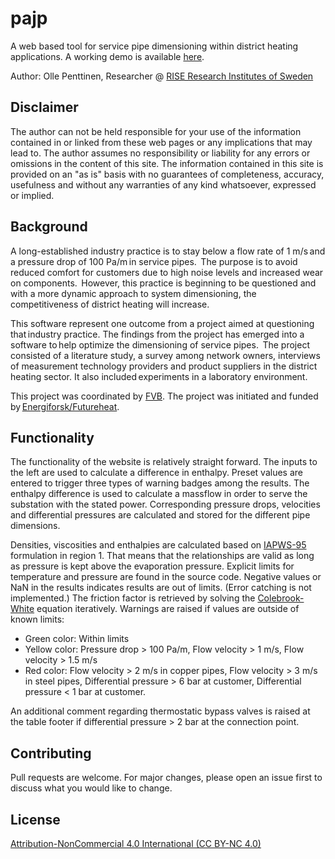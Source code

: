 # pajp
A web based tool for service pipe dimensioning within district heating applications. A working demo is available [here](https://penttinen.se/pajp/).

Author: Olle Penttinen, Researcher @ [RISE Research Institutes of Sweden](https://www.ri.se/en)


## Disclaimer
The author can not be held responsible for your use of the information contained in or linked from these web pages or any implications that may lead to. 
The author assumes no responsibility or liability for any errors or omissions in the content of this site. 
The information contained in this site is provided on an "as is" basis with no guarantees of completeness, accuracy, usefulness and without any warranties of any kind whatsoever, expressed or implied.

## Background
A long-established industry practice is to stay below a flow rate of 1 m/s and a pressure drop of 100 Pa/m in service pipes. 
The purpose is to avoid reduced comfort for customers due to high noise levels and increased wear on components. 
However, this practice is beginning to be questioned and with a more dynamic approach to system dimensioning, the competitiveness of district heating will increase.
 
This software represent one outcome from a project aimed at questioning that industry practice. The findings from the project has emerged into a software to help optimize the dimensioning of service pipes. 
The project consisted of a literature study, a survey among network owners, interviews of measurement technology providers and product suppliers in the district heating sector. It also included experiments in a laboratory environment. 

This project was coordinated by [FVB](https://www.fvb.se/). The project was initiated and funded by [Energiforsk/Futureheat](https://energiforsk.se/program/futureheat/). 

## Functionality
The functionality of the website is relatively straight forward. The inputs to the left are used to calculate a difference in enthalpy. Preset values are entered to trigger three types of warning badges among the results. The enthalpy difference is used to calculate a massflow in order to serve the substation with the stated power. Corresponding pressure drops, velocities and differential pressures are calculated and stored for the different pipe dimensions.

Densities, viscosities and enthalpies are calculated based on [IAPWS-95](http://www.iapws.org/relguide/IAPWS-95.html) formulation in region 1. That means that the relationships are valid as long as pressure is kept above the evaporation pressure. Explicit limits for temperature and pressure are found in the source code. Negative values or NaN in the results indicates results are out of limits. (Error catching is not implemented.) The friction factor is retrieved by solving the [Colebrook-White](https://en.wikipedia.org/wiki/Darcy_friction_factor_formulae) equation iteratively. Warnings are raised if values are outside of known limits:

* Green color: Within limits
* Yellow color: Pressure drop > 100 Pa/m, Flow velocity > 1 m/s, Flow velocity > 1.5 m/s
* Red color: Flow velocity > 2 m/s in copper pipes, Flow velocity > 3 m/s in steel pipes, Differential pressure > 6 bar at customer, Differential pressure < 1 bar at customer.

An additional comment regarding thermostatic bypass valves is raised at the table footer if differential pressure > 2 bar at the connection point.

## Contributing
Pull requests are welcome. For major changes, please open an issue first to discuss what you would like to change.

## License
[Attribution-NonCommercial 4.0 International (CC BY-NC 4.0)](https://creativecommons.org/licenses/by-nc/4.0/)
